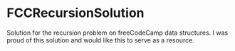 # FCCRecursionSolution


Solution for the recursion problem on freeCodeCamp data structures. I was proud of this solution and would like this to serve as a resource.

